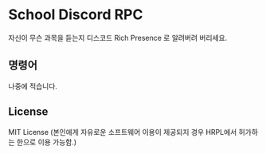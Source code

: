# School Discord RPC
자신이 무슨 과목을 듣는지 디스코드 Rich Presence 로 알려버려 버리세요.

## 명령어
나중에 적습니다.

## License
MIT License (본인에게 자유로운 소프트웨어 이용이 제공되지 경우 HRPL에서 허가하는 한으로 이용 가능함.)